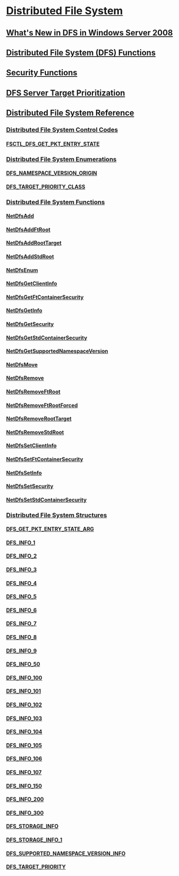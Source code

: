 # [Distributed File System](distributed-file-system.md)
## [What's New in DFS in Windows Server 2008](what-s-new-in-dfs-in-windows-server-2008.md)
## [Distributed File System (DFS) Functions](distributed-file-system-dfs-functions.md)
## [Security Functions](security-functions.md)
## [DFS Server Target Prioritization](dfs-server-target-prioritization.md)
## [Distributed File System Reference](distributed-file-system-reference.md)
### [Distributed File System Control Codes](distributed-file-system-control-codes.md)
#### [FSCTL_DFS_GET_PKT_ENTRY_STATE](/windows/win32/content/LmDfs/?branch=dev)
### [Distributed File System Enumerations](distributed-file-system-enumeration-types.md)
#### [DFS_NAMESPACE_VERSION_ORIGIN](/windows/win32/content/LmDfs/ne-lmdfs-dfs_namespace_version_origin?branch=dev)
#### [DFS_TARGET_PRIORITY_CLASS](/windows/win32/content/LmDfs/ne-lmdfs-_dfs_target_priority_class?branch=dev)
### [Distributed File System Functions](distributed-file-system-functions.md)
#### [NetDfsAdd](/windows/win32/content/LmDfs/nf-lmdfs-netdfsadd?branch=dev)
#### [NetDfsAddFtRoot](/windows/win32/content/LmDfs/nf-lmdfs-netdfsaddftroot?branch=dev)
#### [NetDfsAddRootTarget](/windows/win32/content/LmDfs/nf-lmdfs-netdfsaddroottarget?branch=dev)
#### [NetDfsAddStdRoot](/windows/win32/content/LmDfs/nf-lmdfs-netdfsaddstdroot?branch=dev)
#### [NetDfsEnum](/windows/win32/content/LmDfs/nf-lmdfs-netdfsenum?branch=dev)
#### [NetDfsGetClientInfo](/windows/win32/content/LmDfs/nf-lmdfs-netdfsgetclientinfo?branch=dev)
#### [NetDfsGetFtContainerSecurity](/windows/win32/content/LmDfs/nf-lmdfs-netdfsgetftcontainersecurity?branch=dev)
#### [NetDfsGetInfo](/windows/win32/content/LmDfs/nf-lmdfs-netdfsgetinfo?branch=dev)
#### [NetDfsGetSecurity](/windows/win32/content/LmDfs/nf-lmdfs-netdfsgetsecurity?branch=dev)
#### [NetDfsGetStdContainerSecurity](/windows/win32/content/LmDfs/nf-lmdfs-netdfsgetstdcontainersecurity?branch=dev)
#### [NetDfsGetSupportedNamespaceVersion](/windows/win32/content/LmDfs/nf-lmdfs-netdfsgetsupportednamespaceversion?branch=dev)
#### [NetDfsMove](/windows/win32/content/LmDfs/nf-lmdfs-netdfsmove?branch=dev)
#### [NetDfsRemove](/windows/win32/content/LmDfs/nf-lmdfs-netdfsremove?branch=dev)
#### [NetDfsRemoveFtRoot](/windows/win32/content/LmDfs/nf-lmdfs-netdfsremoveftroot?branch=dev)
#### [NetDfsRemoveFtRootForced](/windows/win32/content/LmDfs/nf-lmdfs-netdfsremoveftrootforced?branch=dev)
#### [NetDfsRemoveRootTarget](/windows/win32/content/LmDfs/nf-lmdfs-netdfsremoveroottarget?branch=dev)
#### [NetDfsRemoveStdRoot](/windows/win32/content/LmDfs/nf-lmdfs-netdfsremovestdroot?branch=dev)
#### [NetDfsSetClientInfo](/windows/win32/content/LmDfs/nf-lmdfs-netdfssetclientinfo?branch=dev)
#### [NetDfsSetFtContainerSecurity](/windows/win32/content/LmDfs/nf-lmdfs-netdfssetftcontainersecurity?branch=dev)
#### [NetDfsSetInfo](/windows/win32/content/LmDfs/nf-lmdfs-netdfssetinfo?branch=dev)
#### [NetDfsSetSecurity](/windows/win32/content/LmDfs/nf-lmdfs-netdfssetsecurity?branch=dev)
#### [NetDfsSetStdContainerSecurity](/windows/win32/content/LmDfs/nf-lmdfs-netdfssetstdcontainersecurity?branch=dev)
### [Distributed File System Structures](distributed-file-system-structures.md)
#### [DFS_GET_PKT_ENTRY_STATE_ARG](/windows/win32/content/LmDfs/ns-lmdfs-dfs_get_pkt_entry_state_arg?branch=dev)
#### [DFS_INFO_1](/windows/win32/content/LmDfs/ns-lmdfs-_dfs_info_1?branch=dev)
#### [DFS_INFO_2](/windows/win32/content/LmDfs/ns-lmdfs-_dfs_info_2?branch=dev)
#### [DFS_INFO_3](/windows/win32/content/LmDfs/ns-lmdfs-_dfs_info_3?branch=dev)
#### [DFS_INFO_4](/windows/win32/content/LmDfs/ns-lmdfs-_dfs_info_4?branch=dev)
#### [DFS_INFO_5](/windows/win32/content/LmDfs/ns-lmdfs-_dfs_info_5?branch=dev)
#### [DFS_INFO_6](/windows/win32/content/LmDfs/ns-lmdfs-_dfs_info_6?branch=dev)
#### [DFS_INFO_7](/windows/win32/content/LmDfs/ns-lmdfs-_dfs_info_7?branch=dev)
#### [DFS_INFO_8](/windows/win32/content/LmDfs/ns-lmdfs-_dfs_info_8?branch=dev)
#### [DFS_INFO_9](/windows/win32/content/LmDfs/ns-lmdfs-_dfs_info_9?branch=dev)
#### [DFS_INFO_50](/windows/win32/content/LmDfs/ns-lmdfs-_dfs_info_50?branch=dev)
#### [DFS_INFO_100](/windows/win32/content/LmDfs/ns-lmdfs-_dfs_info_100?branch=dev)
#### [DFS_INFO_101](/windows/win32/content/LmDfs/ns-lmdfs-_dfs_info_101?branch=dev)
#### [DFS_INFO_102](/windows/win32/content/LmDfs/ns-lmdfs-_dfs_info_102?branch=dev)
#### [DFS_INFO_103](/windows/win32/content/LmDfs/ns-lmdfs-_dfs_info_103?branch=dev)
#### [DFS_INFO_104](/windows/win32/content/LmDfs/ns-lmdfs-_dfs_info_104?branch=dev)
#### [DFS_INFO_105](/windows/win32/content/LmDfs/ns-lmdfs-_dfs_info_105?branch=dev)
#### [DFS_INFO_106](/windows/win32/content/LmDfs/ns-lmdfs-_dfs_info_106?branch=dev)
#### [DFS_INFO_107](/windows/win32/content/LmDfs/ns-lmdfs-_dfs_info_107?branch=dev)
#### [DFS_INFO_150](/windows/win32/content/LmDfs/ns-lmdfs-_dfs_info_150?branch=dev)
#### [DFS_INFO_200](/windows/win32/content/LmDfs/ns-lmdfs-_dfs_info_200?branch=dev)
#### [DFS_INFO_300](/windows/win32/content/LmDfs/ns-lmdfs-_dfs_info_300?branch=dev)
#### [DFS_STORAGE_INFO](/windows/win32/content/LmDfs/ns-lmdfs-_dfs_storage_info?branch=dev)
#### [DFS_STORAGE_INFO_1](/windows/win32/content/LmDfs/ns-lmdfs-_dfs_storage_info_1?branch=dev)
#### [DFS_SUPPORTED_NAMESPACE_VERSION_INFO](/windows/win32/content/LmDfs/ns-lmdfs-_dfs_supported_namespace_version_info?branch=dev)
#### [DFS_TARGET_PRIORITY](/windows/win32/content/LmDfs/ns-lmdfs-_dfs_target_priority?branch=dev)

